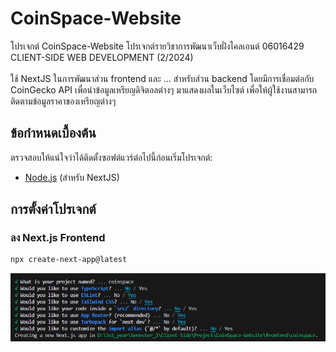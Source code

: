 # CoinSpace-Website

โปรเจกต์ CoinSpace-Website โปรเจกต์รายวิชาการพัฒนาเว็บฝั่งไคลเอนต์ 06016429 CLIENT-SIDE WEB DEVELOPMENT (2/2024) <br> <br> ใช้ NextJS ในการพัฒนาส่วน frontend และ ... สำหรับส่วน backend โดยมีการเชื่อมต่อกับ CoinGecko API เพื่อนำข้อมูลเหรียญดิจิตอลต่างๆ มาแสดงผลในเว็บไซต์ เพื่อให้ผู้ใช้งานสามารถติดตามข้อมูลราคาของเหรียญต่างๆ


## ข้อกำหนดเบื้องต้น
ตรวจสอบให้แน่ใจว่าได้ติดตั้งซอฟต์แวร์ต่อไปนี้ก่อนเริ่มโปรเจกต์:

- [Node.js](https://nodejs.org/en) (สำหรับ NextJS)  


## การตั้งค่าโปรเจกต์
### ลง Next.js Frontend
```bash
npx create-next-app@latest
```

![alt text](image/image.png)
